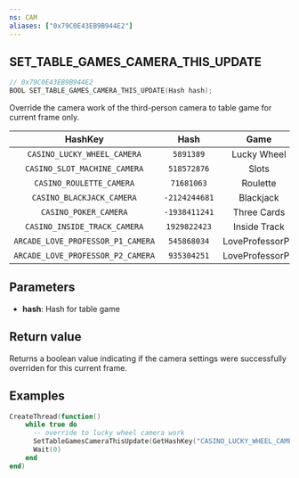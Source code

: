 ```yaml
---
ns: CAM
aliases: ["0x79C0E43EB9B944E2"]
---
```

## SET_TABLE_GAMES_CAMERA_THIS_UPDATE

```c
// 0x79C0E43EB9B944E2
BOOL SET_TABLE_GAMES_CAMERA_THIS_UPDATE(Hash hash);
```

Override the camera work of the third-person camera to table game for current frame only.

|                  HashKey                    |       Hash        |    Game         |
| :---------------------------------: | :-----------:| :-------------:  |
| `CASINO_LUCKY_WHEEL_CAMERA` |   `5891389`   |  Lucky Wheel    |
| `CASINO_SLOT_MACHINE_CAMERA` |  `518572876`  |     Slots       |
| `CASINO_ROULETTE_CAMERA` |   `71681063`  |    Roulette     |
| `CASINO_BLACKJACK_CAMERA` | `-2124244681` |    Blackjack    |
| `CASINO_POKER_CAMERA` | `-1938411241` |   Three Cards   |
| `CASINO_INSIDE_TRACK_CAMERA` | `1929822423` |   Inside Track    |
| `ARCADE_LOVE_PROFESSOR_P1_CAMERA` | `545868034` |   LoveProfessorP1   |
| `ARCADE_LOVE_PROFESSOR_P2_CAMERA` | `935304251` |   LoveProfessorP2   |

## Parameters
* **hash**: Hash for table game

## Return value
Returns a boolean value indicating if the camera settings were successfully overriden for this current frame.

## Examples
```lua
CreateThread(function()
    while true do
      -- override to lucky wheel camera work
      SetTableGamesCameraThisUpdate(GetHashKey("CASINO_LUCKY_WHEEL_CAMERA"))
      Wait(0)
    end
end)
```
